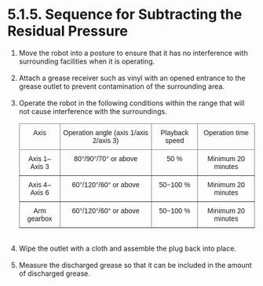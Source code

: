 ﻿# 5.1.5. Sequence for Subtracting the Residual Pressure

<ol style="list-style-type:decimal" start="1">
		<li>
Move the robot into a posture to ensure that it has no interference with surrounding facilities when it is operating.
  </li><br>
    <li>
Attach a grease receiver such as vinyl with an opened entrance to the grease outlet to prevent contamination of the surrounding area.
  </li><br>
    <li>
Operate the robot in the following conditions within the range that will not cause interference with the surroundings.


<br>          
<style type="text/css">
.tg  {border-collapse:collapse;border-spacing:0;}
.tg td{border-color:black;border-style:solid;border-width:1px;font-family:Arial, sans-serif;font-size:14px;
  overflow:hidden;padding:10px 5px;word-break:normal;}
.tg th{border-color:black;border-style:solid;border-width:1px;font-family:Arial, sans-serif;font-size:14px;
  font-weight:normal;overflow:hidden;padding:10px 5px;word-break:normal;}
.tg .tg-c3ow{border-color:inherit;text-align:center;vertical-align:top}
</style>
<table class="tg">
<thead>
  <tr>
    <th class="tg-c3ow">Axis</th>
    <th class="tg-c3ow">Operation angle (axis 1/axis 2/axis 3)</th>
    <th class="tg-c3ow">Playback speed</th>
    <th class="tg-c3ow">Operation time</th>
  </tr>
</thead>
<tbody>
  <tr>
    <td class="tg-c3ow">Axis 1–Axis 3</td>
    <td class="tg-c3ow">80°/90°/70° or above</td>
    <td class="tg-c3ow">50 %</td>
    <td class="tg-c3ow">Minimum 20 minutes</td>
  </tr>
  <tr>
    <td class="tg-c3ow">Axis 4–Axis 6</td>
    <td class="tg-c3ow">60°/120°/60° or above</td>
    <td class="tg-c3ow">50~100 %</td>
    <td class="tg-c3ow">Minimum 20 minutes</td>
  </tr>
   <tr>
    <td class="tg-c3ow">Arm gearbox</td>
    <td class="tg-c3ow">60°/120°/60° or above</td>
    <td class="tg-c3ow">50~100 %</td>
    <td class="tg-c3ow">Minimum 20 minutes</td>
  </tr>
</tbody>
</table>
        </li><br>	
        <li>
Wipe the outlet with a cloth and assemble the plug back into place.
</li><br>	
        <li>Measure the discharged grease so that it can be included in the amount of discharged grease.
</li><br>
</ol>        
